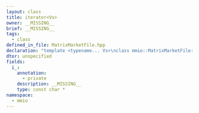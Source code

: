 ```yaml
---
layout: class
title: iterator<Vs>
owner: __MISSING__
brief: __MISSING__
tags:
  - class
defined_in_file: MatrixMarketFile.hpp
declaration: "template <typename... Vs>\nclass mmio::MatrixMarketFile::iterator;"
dtor: unspecified
fields:
  i_:
    annotation:
      - private
    description: __MISSING__
    type: const char *
namespace:
  - mmio
---
```

